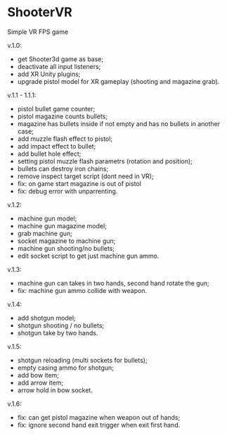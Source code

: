 # ShooterVR
Simple VR FPS game

v.1.0:
- get Shooter3d game as base;
- deactivate all input listeners;
- add XR Unity plugins;
- upgrade pistol model for XR gameplay (shooting and magazine grab).

v.1.1 - 1.1.1:
- pistol bullet game counter;
- pistol magazine counts bullets;
- magazine has bullets inside if not empty and has no bullets in another case;
- add muzzle flash effect to pistol;
- add impact effect to bullet;
- add bullet hole effect;
- setting pistol muzzle flash parametrs (rotation and position);
- bullets can destroy iron chains;
- remove inspect target script (dont need in VR);
- fix: on game start magazine is out of pistol
- fix: debug error with unparrenting.

v.1.2:
- machine gun model;
- machine gun magazine model;
- grab machine gun;
- socket magazine to machine gun;
- machine gun shooting/no bullets;
- edit socket script to get just machine gun ammo.

v.1.3:
- machine gun can takes in two hands, second hand rotate the gun;
- fix: machine gun ammo collide with weapon.

v.1.4:
- add shotgun model;
- shotgun shooting / no bullets;
- shotgun take by two hands.

v.1.5:
- shotgun reloading (multi sockets for bullets);
- empty casing ammo for shotgun;
- add bow item;
- add arrow item;
- arrow hold in bow socket.

v.1.6:
- fix: can get pistol magazine when weapon out of hands;
- fix: ignore second hand exit trigger when exit first hand.
